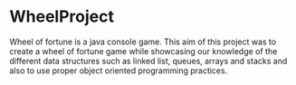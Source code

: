 # WheelProject
Wheel of fortune is a java console game.
This aim of this project was to create a wheel of fortune game while 
showcasing our knowledge of the different data structures such as linked list, queues, arrays and stacks  and also to use proper object oriented programming practices. 
